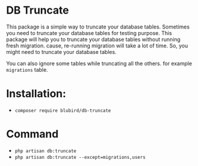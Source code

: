 # DB Truncate
This package is a simple way to truncate your database tables. Sometimes you need to truncate your database tables for testing purpose. This package will help you to truncate your database tables without running fresh migration. cause, re-running migration will take a lot of time. So, you might need to truncate your database tables.

You can also ignore some tables while truncating all the others. for example `migrations` table.
# Installation:

- `composer require blubird/db-truncate`

# Command

- `php artisan db:truncate`
- `php artisan db:truncate --except=migrations,users`
